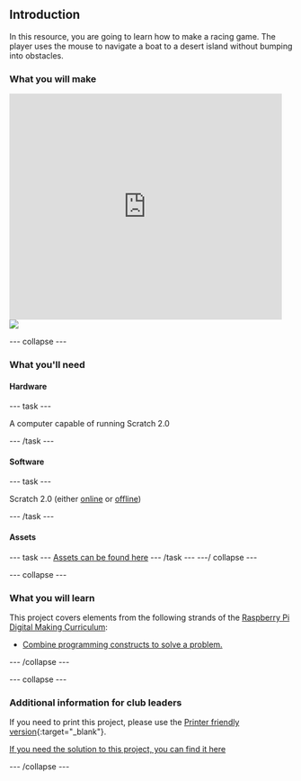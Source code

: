 ## Introduction

In this resource, you are going to learn how to make a racing game. The player uses the mouse to navigate a boat to a desert island without bumping into obstacles.

### What you will make

<div class="scratch-preview">
  <iframe allowtransparency="true" width="485" height="402" src="https://scratch.mit.edu/projects/embed/63957956/?autostart=false" frameborder="0"></iframe>
  <img src="images/boat-final.png">
</div>

--- collapse ---
### What you'll need

#### Hardware

--- task ---

A computer capable of running Scratch 2.0

--- /task ---

#### Software

--- task ---

Scratch 2.0 (either [online](https://scratch.mit.edu/projects/editor/) or [offline](https://scratch.mit.edu/scratch2download/))

--- /task ---

#### Assets

--- task ---
[Assets can be found here](http://rpf.io/boat-race-resources)
--- /task ---
---/ collapse ---

--- collapse ---
### What you will learn

This project covers elements from the following strands of the [Raspberry Pi Digital Making Curriculum](http://rpf.io/curriculum):

+ [Combine programming constructs to solve a problem.](https://www.raspberrypi.org/curriculum/programming/builder)

--- /collapse ---

--- collapse ---

### Additional information for club leaders

If you need to print this project, please use the [Printer friendly version](https://projects.raspberrypi.org/en/projects/boat-race/print){:target="_blank"}.

[If you need the solution to this project, you can find it here](http://rpf.io/boat-race-solutions)

--- /collapse ---


